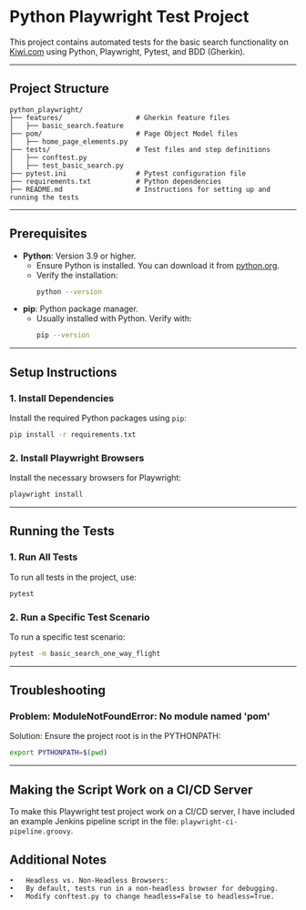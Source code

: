 # Python Playwright Test Project

This project contains automated tests for the basic search functionality on [Kiwi.com](https://www.kiwi.com/en/) using Python, Playwright, Pytest, and BDD (Gherkin).

---

## **Project Structure**

```plaintext
python_playwright/
├── features/                  # Gherkin feature files
│   ├── basic_search.feature
├── pom/                       # Page Object Model files
│   ├── home_page_elements.py
├── tests/                     # Test files and step definitions
│   ├── conftest.py
│   ├── test_basic_search.py
├── pytest.ini                 # Pytest configuration file
├── requirements.txt           # Python dependencies
├── README.md                  # Instructions for setting up and running the tests
```

---

## **Prerequisites**

- **Python**: Version 3.9 or higher.
  - Ensure Python is installed. You can download it from [python.org](https://www.python.org/).
  - Verify the installation:
    ```bash
    python --version
    ```
- **pip**: Python package manager.
  - Usually installed with Python. Verify with:
    ```bash
    pip --version
    ```

---

## **Setup Instructions**

### 1. Install Dependencies
Install the required Python packages using `pip`:

```bash
pip install -r requirements.txt
```

### 2. Install Playwright Browsers
Install the necessary browsers for Playwright:
```bash
playwright install
```

---

## **Running the Tests**

### 1. Run All Tests

To run all tests in the project, use:
```bash
pytest
```

### 2. Run a Specific Test Scenario

To run a specific test scenario:
```bash
pytest -m basic_search_one_way_flight
```

---

## **Troubleshooting**

### Problem: ModuleNotFoundError: No module named 'pom'

Solution: Ensure the project root is in the PYTHONPATH:
```bash
export PYTHONPATH=$(pwd)
```

---

## **Making the Script Work on a CI/CD Server**

To make this Playwright test project work on a CI/CD server, I have included an example Jenkins pipeline script in the file: `playwright-ci-pipeline.groovy`.

## **Additional Notes**
	•	Headless vs. Non-Headless Browsers:
	•	By default, tests run in a non-headless browser for debugging.
	•	Modify conftest.py to change headless=False to headless=True.

